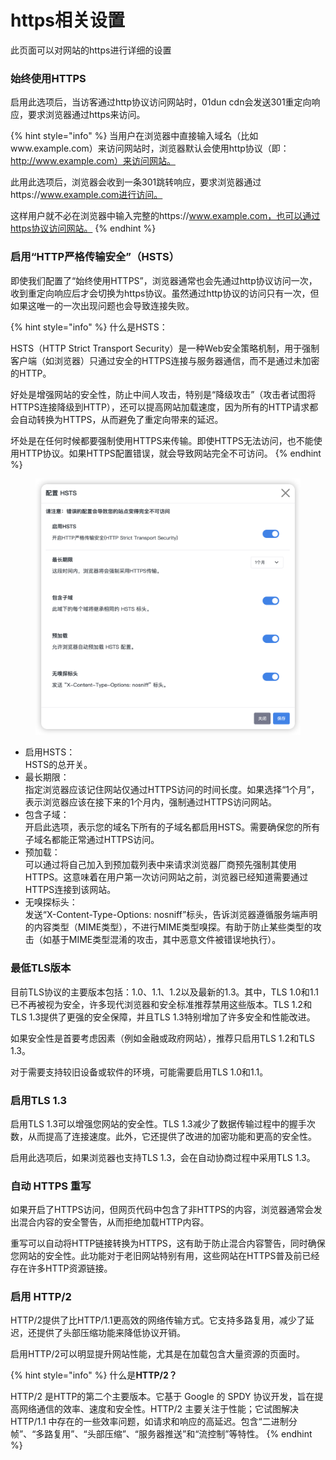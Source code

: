 # https相关设置

此页面可以对网站的https进行详细的设置

### 始终使用HTTPS

启用此选项后，当访客通过http协议访问网站时，01dun cdn会发送301重定向响应，要求浏览器通过https来访问。

{% hint style="info" %}
当用户在浏览器中直接输入域名（比如www.example.com）来访问网站时，浏览器默认会使用http协议（即：http://www.example.com）来访问网站。

此用此选项后，浏览器会收到一条301跳转响应，要求浏览器通过https://www.example.com进行访问。

这样用户就不必在浏览器中输入完整的https://www.example.com，也可以通过https协议访问网站。
{% endhint %}

### 启用“HTTP严格传输安全”（HSTS）

即使我们配置了“始终使用HTTPS”，浏览器通常也会先通过http协议访问一次，收到重定向响应后才会切换为https协议。虽然通过http协议的访问只有一次，但如果这唯一的一次出现问题也会导致连接失败。

{% hint style="info" %}
什么是HSTS：

HSTS（HTTP Strict Transport Security）是一种Web安全策略机制，用于强制客户端（如浏览器）只通过安全的HTTPS连接与服务器通信，而不是通过未加密的HTTP。

好处是增强网站的安全性，防止中间人攻击，特别是“降级攻击”（攻击者试图将HTTPS连接降级到HTTP），还可以提高网站加载速度，因为所有的HTTP请求都会自动转换为HTTPS，从而避免了重定向带来的延迟。

坏处是在任何时候都要强制使用HTTPS来传输。即使HTTPS无法访问，也不能使用HTTP协议。如果HTTPS配置错误，就会导致网站完全不可访问。
{% endhint %}

<figure><img src="../../.gitbook/assets/image (25).png" alt=""><figcaption></figcaption></figure>

* 启用HSTS：\
  HSTS的总开关。
* 最长期限：\
  指定浏览器应该记住网站仅通过HTTPS访问的时间长度。如果选择“1个月”，表示浏览器应该在接下来的1个月内，强制通过HTTPS访问网站。
* 包含子域：\
  开启此选项，表示您的域名下所有的子域名都启用HSTS。需要确保您的所有子域名都能正常通过HTTPS访问。
* 预加载：\
  可以通过将自己加入到预加载列表中来请求浏览器厂商预先强制其使用HTTPS。这意味着在用户第一次访问网站之前，浏览器已经知道需要通过HTTPS连接到该网站。
* 无嗅探标头：\
  发送“X-Content-Type-Options: nosniff”标头，告诉浏览器遵循服务端声明的内容类型（MIME类型），不进行MIME类型嗅探。有助于防止某些类型的攻击（如基于MIME类型混淆的攻击，其中恶意文件被错误地执行）。

### 最低TLS版本

目前TLS协议的主要版本包括：1.0、1.1、1.2以及最新的1.3。其中，TLS 1.0和1.1已不再被视为安全，许多现代浏览器和安全标准推荐禁用这些版本。TLS 1.2和TLS 1.3提供了更强的安全保障，并且TLS 1.3特别增加了许多安全和性能改进。

如果安全性是首要考虑因素（例如金融或政府网站），推荐只启用TLS 1.2和TLS 1.3。

对于需要支持较旧设备或软件的环境，可能需要启用TLS 1.0和1.1。

### 启用TLS 1.3

启用TLS 1.3可以增强您网站的安全性。TLS 1.3减少了数据传输过程中的握手次数，从而提高了连接速度。此外，它还提供了改进的加密功能和更高的安全性。

启用此选项后，如果浏览器也支持TLS 1.3，会在自动协商过程中采用TLS 1.3。

### 自动 HTTPS 重写

如果开启了HTTPS访问，但网页代码中包含了非HTTPS的内容，浏览器通常会发出混合内容的安全警告，从而拒绝加载HTTP内容。

重写可以自动将HTTP链接转换为HTTPS，这有助于防止混合内容警告，同时确保您网站的安全性。此功能对于老旧网站特别有用，这些网站在HTTPS普及前已经存在许多HTTP资源链接。

### 启用 HTTP/2

HTTP/2提供了比HTTP/1.1更高效的网络传输方式。它支持多路复用，减少了延迟，还提供了头部压缩功能来降低协议开销。

启用HTTP/2可以明显提升网站性能，尤其是在加载包含大量资源的页面时。

{% hint style="info" %}
什么是**HTTP/2？**

HTTP/2 是HTTP的第二个主要版本。它基于 Google 的 SPDY 协议开发，旨在提高网络通信的效率、速度和安全性。HTTP/2 主要关注于性能；它试图解决 HTTP/1.1 中存在的一些效率问题，如请求和响应的高延迟。包含“二进制分帧”、“多路复用”、“头部压缩”、“服务器推送”和“流控制”等特性。
{% endhint %}
